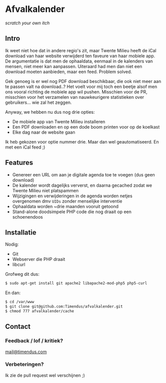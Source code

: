 # Afvalkalender

_scratch your own itch_

## Intro

Ik weet niet hoe dat in andere regio's zit, maar Twente Milieu heeft de iCal download van haar website verwijderd
ten faveure van haar mobiele app. De argumentatie is dat men de ophaaldata, eenmaal in de kalenders van mensen, niet
meer kan aanpassen. Uiteraard had men dan niet een download moeten aanbieden, maar een feed. Problem solved.

Gek genoeg is er wel nog PDF download beschikbaar, die ook niet meer aan te passen valt na download..? Het voelt voor
mij toch een beetje alsof men ons vooral richting de mobiele app wil pushen. Misschien voor de PR, misschien voor het
verzamelen van nauwkeurigere statistieken over gebruikers... wie zal het zeggen.

Anyway, we hebben nu dus nog drie opties:
 * De mobiele app van Twente Milieu installeren
 * Een PDF downloaden en op een dode boom printen voor op de koelkast
 * Elke dag naar de website gaan

Ik heb gekozen voor optie nummer drie. Maar dan wel geautomatiseerd. En met een iCal feed ;)

## Features

 * Genereer een URL om aan je digitale agenda toe te voegen (dus geen download)
 * De kalender wordt dagelijks ververst, en daarna gecached zodat we Twente Milieu niet platspammen
 * Wijzigingen en verwijderingen in de agenda worden netjes overgenomen dmv `UIDs` zonder menselijke interventie
 * Ophaaldata worden ~drie maanden vooruit getoond
 * Stand-alone doodsimpele PHP code die nog draait op een schoenendoos

## Installatie

Nodig:
 * Git
 * Webserver die PHP draait
 * libcurl

Grofweg dit dus:
```bash
$ sudo apt-get install git apache2 libapache2-mod-php5 php5-curl
```

En dan:
```bash
$ cd /var/www
$ git clone git@github.com:Timendus/afvalkalender.git
$ chmod 777 afvalkalender/cache
```

## Contact

### Feedback / lof / kritiek?
mail@timendus.com

### Verbeteringen?
Ik zie de pull request wel verschijnen ;)
